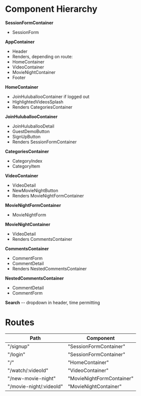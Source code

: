 # Component Hierarchy

**SessionFormContainer**
 - SessionForm

**AppContainer**
 - Header
 - Renders, depending on route:
  - HomeContainer
  - VideoContainer
  - MovieNightContainer
 - Footer

**HomeContainer**
 - JoinHuluballooContainer if logged out
 - HighlightedVideosSplash
 - Renders CategoriesContainer

**JoinHuluballooContainer**
 - JoinHuluballooDetail
 - GuestDemoButton
 - SignUpButton
  - Renders SessionFormContainer

**CategoriesContainer**
 - CategoryIndex
  - CategoryItem

**VideoContainer**
 - VideoDetail
 - NewMovieNightButton
  - Renders MovieNightFormContainer

**MovieNightFormContainer**
 - MovieNightForm

**MovieNightContainer**
 - VideoDetail
 - Renders CommentsContainer

**CommentsContainer**
 - CommentForm
 - CommentDetail
  - Renders NestedCommentsContainer

**NestedCommentsContainer**
 - CommentDetail
 - CommentForm

**Search** -- dropdown in header, time permitting

# Routes

Path                     | Component
-------------------------|----------------------------
 "/signup"               | "SessionFormContainer"
 "/login"                | "SessionFormContainer"
 "/"                     | "HomeContainer"
 "/watch/:videoId"       | "VideoContainer"
 "/new-movie-night"      | "MovieNightFormContainer"
 "/movie-night/:videoId" | "MovieNightContainer"
